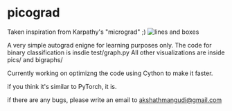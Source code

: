 # picograd
Taken inspiration from Karpathy's "micrograd" ;) 
<img src="/picograd/binary_class.svg" alt="lines and boxes">

A very simple autograd enigne for learning purposes only. The code for binary classification is insdie test/graph.py
All other visualizations are inside pics/ and bigraphs/ 

Currently working on optimizng the code using Cython to make it faster. 

if you think it's similar to PyTorch, it is. 

if there are any bugs, please write an email to akshathmangudi@gmail.com

